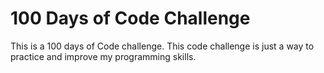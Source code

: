 # 100 Days of Code Challenge

This is a 100 days of Code challenge. This code challenge is just a way to practice and improve my programming skills.
